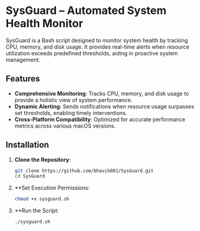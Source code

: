 # SysGuard – Automated System Health Monitor

SysGuard is a Bash script designed to monitor system health by tracking CPU, memory, and disk usage. It provides real-time alerts when resource utilization exceeds predefined thresholds, aiding in proactive system management.

## Features

- **Comprehensive Monitoring**: Tracks CPU, memory, and disk usage to provide a holistic view of system performance.
- **Dynamic Alerting**: Sends notifications when resource usage surpasses set thresholds, enabling timely interventions.
- **Cross-Platform Compatibility**: Optimized for accurate performance metrics across various macOS versions.

## Installation

1. **Clone the Repository**:
   ```bash
   git clone https://github.com/bhavik001/SysGuard.git
   cd SysGuard
   
2. **Set Execution Permissions:
    ```bash
    chmod +x sysguard.sh

3. **Run the Script:
    ```bash
    ./sysguard.sh
